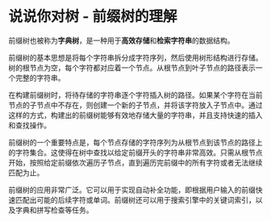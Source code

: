 # 说说你对树 - 前缀树的理解

前缀树也被称为**字典树**，是一种用于**高效存储**和**检索字符串**的数据结构。

前缀树的基本思想是将每个字符串拆分成字符序列，然后使用树形结构进行存储。树的根节点为空，每个字符都对应着一个节点。从根节点到叶子节点的路径表示一个完整的字符串。

在构建前缀树时，将待存储的字符串逐个字符插入树的路径。如果某个字符在当前节点的子节点中不存在，则创建一个新的子节点，并将该字符放入子节点中。通过这样的方式，构建出的前缀树能够有效地存储大量的字符串，并且支持快速的插入和查找操作。

前缀树的一个重要特点是，每个节点存储的字符序列为从根节点到该节点的路径上的字符集合。这使得在树中查找以给定前缀开头的字符串非常高效。只需从根节点开始，按照给定前缀依次遍历子节点，直到遍历完前缀中的所有字符或者无法继续匹配为止。

前缀树的应用非常广泛。它可以用于实现自动补全功能，即根据用户输入的前缀快速匹配出可能的后续字符或单词。前缀树还可以用于搜索引擎中的关键词索引，以及字典和拼写检查等任务。

